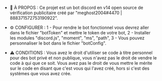 - 📝 À PROPOS :
Ce projet est un bot discord en v14 open source de vérification publicitaire créé par "meghost2004#4470 | 888371572753190922".

- ⚙️ CONFIGURER :
1 - Pour rendre le bot fonctionnel vous devrez aller dans le fichier "botToken" et mettre le token de votre bot,
2 - Installer les modules "discord.js", "moment", "ms", "path",
3 - Vous pouvez personnaliser le bot dans le fichier "botConfig".

- ⚠️ CONDITIONS :
Vous avez le droit d'utiliser se code à titre personnel pour des bot privé et non publique, vous n'avez pas le droit de vendre le code à qui que ce soit.
Vous avez pas le droit de vous mettre le mérite sur le code en disant que c'est vous qui l'avez créé, hors si c'est des systèmes que vous avez crée.

